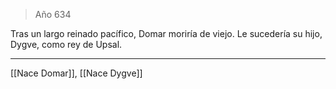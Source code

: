 > Año 634

Tras un largo reinado pacífico, Domar moriría de viejo. Le sucedería su hijo, Dygve, como rey de Upsal.

---

[[Nace Domar]], [[Nace Dygve]]